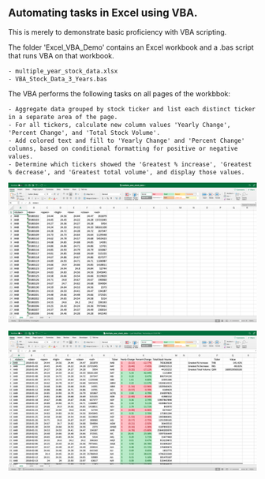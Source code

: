 ## Automating tasks in Excel using VBA.

This is merely to demonstrate basic proficiency with VBA scripting. 


The folder 'Excel_VBA_Demo' contains an Excel workbook and a .bas script that runs VBA on that workbook.

    - multiple_year_stock_data.xlsx
    - VBA_Stock_Data_3_Years.bas


The VBA performs the following tasks on all pages of the workbbok:

    - Aggregate data grouped by stock ticker and list each distinct ticker in a separate area of the page.
    - For all tickers, calculate new column values 'Yearly Change', 'Percent Change', and 'Total Stock Volume'.
    - Add colored text and fill to 'Yearly Change' and 'Percent Change' columns, based on conditional formatting for positive or negative values. 
    - Determine which tickers showed the 'Greatest % increase', 'Greatest % decrease', and 'Greatest total volume', and display those values. 


![Workbook Before](images/Workbook_Before.png "Workbook original")


![Workbook After](images/Workbook_After.png "Workbook after VBA changes")
